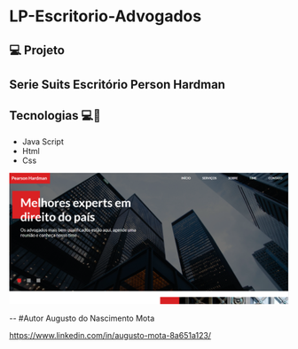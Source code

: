 
# LP-Escritorio-Advogados


## 💻 Projeto
## Serie Suits Escritório Person Hardman




## Tecnologias 💻🚀
* Java Script
* Html
* Css

<p align="center">
  <img alt="capa adv" src="https://github.com/AugustoMota/LP-Escrit-rio-Advogados-/blob/main/git/capa.png">
</p>



--
#Autor
Augusto do Nascimento Mota

https://www.linkedin.com/in/augusto-mota-8a651a123/
